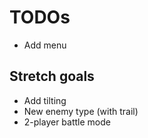 # TODOs

- Add menu

## Stretch goals

- Add tilting
- New enemy type (with trail)
- 2-player battle mode
